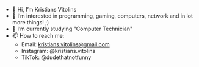 - 👋 Hi, I’m Kristians Vitolins
- 👀 I’m interested in programming, gaming, computers, network and in lot more things! ;)
- 🌱 I’m currently studying "Computer Technician"
- 📫 How to reach me:
     - Email: kristians.vitolins@gmail.com
     - Instagram: @kristians.vitolins
     - TikTok: @dudethatnotfunny

<!---
DudeThatNotFunny/DudeThatNotFunny is a ✨ special ✨ repository because its `README.md` (this file) appears on your GitHub profile.
You can click the Preview link to take a look at your changes.
--->
